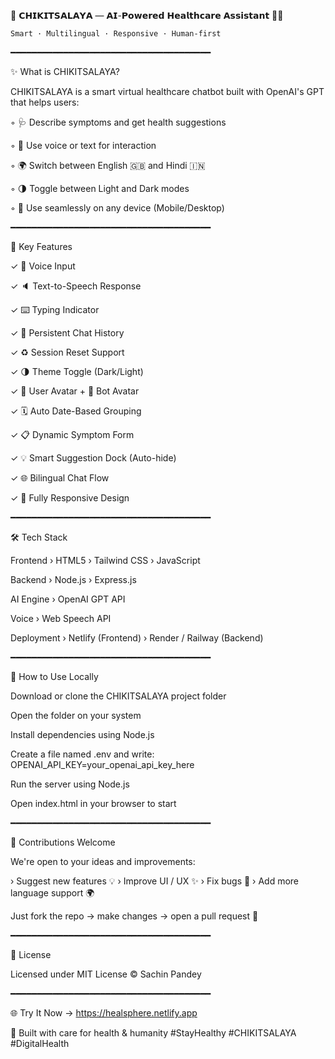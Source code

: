 🌿 𝗖𝗛𝗜𝗞𝗜𝗧𝗦𝗔𝗟𝗔𝗬𝗔 — 𝗔𝗜-𝗣𝗼𝘄𝗲𝗿𝗲𝗱 𝗛𝗲𝗮𝗹𝘁𝗵𝗰𝗮𝗿𝗲 𝗔𝘀𝘀𝗶𝘀𝘁𝗮𝗻𝘁 🤖💊


    Smart · Multilingual · Responsive · Human-first

━━━━━━━━━━━━━━━━━━━━━━━━━━━━━━━━━━━━━━

✨ What is CHIKITSALAYA?

CHIKITSALAYA is a smart virtual healthcare chatbot built with OpenAI's GPT that helps users:

◦ 🩺 Describe symptoms and get health suggestions

◦ 🧠 Use voice or text for interaction

◦ 🌍 Switch between English 🇬🇧 and Hindi 🇮🇳

◦ 🌗 Toggle between Light and Dark modes

◦ 📱 Use seamlessly on any device (Mobile/Desktop)


━━━━━━━━━━━━━━━━━━━━━━━━━━━━━━━━━━━━━━

🚀 Key Features

✓ 🎤 Voice Input

✓ 🔈 Text-to-Speech Response

✓ ⌨️ Typing Indicator

✓ 💾 Persistent Chat History

✓ ♻️ Session Reset Support

✓ 🌗 Theme Toggle (Dark/Light)

✓ 👤 User Avatar + 🤖 Bot Avatar

✓ 🗓️ Auto Date-Based Grouping

✓ 📋 Dynamic Symptom Form

✓ 💡 Smart Suggestion Dock (Auto-hide)

✓ 🌐 Bilingual Chat Flow

✓ 📱 Fully Responsive Design


━━━━━━━━━━━━━━━━━━━━━━━━━━━━━━━━━━━━━━

🛠 Tech Stack

Frontend
› HTML5
› Tailwind CSS
› JavaScript

Backend
› Node.js
› Express.js

AI Engine
› OpenAI GPT API

Voice
› Web Speech API

Deployment
› Netlify (Frontend)
› Render / Railway (Backend)

━━━━━━━━━━━━━━━━━━━━━━━━━━━━━━━━━━━━━━

🧪 How to Use Locally

Download or clone the CHIKITSALAYA project folder

Open the folder on your system

Install dependencies using Node.js

Create a file named .env and write:
OPENAI_API_KEY=your_openai_api_key_here

Run the server using Node.js

Open index.html in your browser to start

━━━━━━━━━━━━━━━━━━━━━━━━━━━━━━━━━━━━━━

🤝 Contributions Welcome

We're open to your ideas and improvements:

› Suggest new features 💡
› Improve UI / UX ✨
› Fix bugs 🐞
› Add more language support 🌍

Just fork the repo → make changes → open a pull request 🔁

━━━━━━━━━━━━━━━━━━━━━━━━━━━━━━━━━━━━━━

📄 License

Licensed under MIT License
© Sachin Pandey

━━━━━━━━━━━━━━━━━━━━━━━━━━━━━━━━━━━━━━

🌐 Try It Now → https://healsphere.netlify.app

🫶 Built with care for health & humanity
#StayHealthy #CHIKITSALAYA #DigitalHealth
